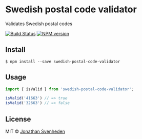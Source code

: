 # Swedish postal code validator

Validates Swedish postal codes


[![Build Status][travis-image]][travis-url]
[![NPM version][npm-image]][npm-url]


## Install

```
$ npm install --save swedish-postal-code-validator
```


## Usage

```js
import { isValid } from 'swedish-postal-code-validator';

isValid('41663') // => true
isValid('32663') // => false
```


## License

MIT © [Jonathan Svenheden](https://github.com/svenheden)

[npm-url]: https://npmjs.org/package/swedish-postal-code-validator
[npm-image]: https://badge.fury.io/js/swedish-postal-code-validator.svg
[travis-image]: https://travis-ci.org/svenheden/swedish-postal-code-validator.svg
[travis-url]: https://travis-ci.org/svenheden/swedish-postal-code-validator